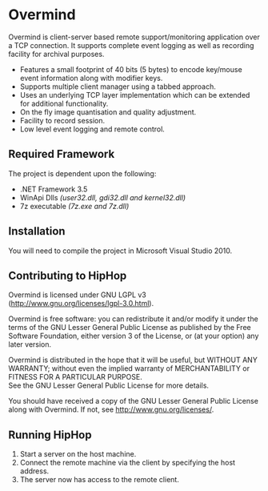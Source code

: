 # Overmind

Overmind is client-server based remote support/monitoring application over a TCP connection. It supports complete event logging as well as recording facility for archival purposes.

* Features a small footprint of 40 bits (5 bytes) to encode key/mouse event information along with modifier keys.
* Supports multiple client manager using a tabbed approach.
* Uses an underlying TCP layer implementation which can be extended for additional functionality.
* On the fly image quantisation and quality adjustment.
* Facility to record session.
* Low level event logging and remote control.

## Required Framework

The project is dependent upon the following:

* .NET Framework 3.5
* WinApi Dlls *(user32.dll, gdi32.dll and kernel32.dll)*
* 7z executable *(7z.exe and 7z.dll)*

## Installation

You will need to compile the project in Microsoft Visual Studio 2010.

## Contributing to HipHop

Overmind is licensed under GNU LGPL v3 (http://www.gnu.org/licenses/lgpl-3.0.html).

Overmind is free software: you can redistribute it and/or modify it under the terms of the GNU Lesser General Public License as published by
the Free Software Foundation, either version 3 of the License, or (at your option) any later version.

Overmind is distributed in the hope that it will be useful, but WITHOUT ANY WARRANTY; without even the implied warranty of MERCHANTABILITY or FITNESS FOR A PARTICULAR PURPOSE.  
See the GNU Lesser General Public License for more details.

You should have received a copy of the GNU Lesser General Public License
along with Overmind.  If not, see <http://www.gnu.org/licenses/>.

## Running HipHop

1. Start a server on the host machine.
2. Connect the remote machine via the client by specifying the host address.
3. The server now has access to the remote client.